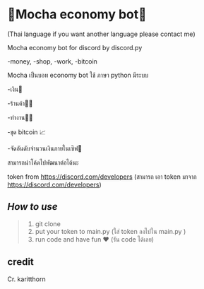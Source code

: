 # 🐶Mocha economy bot🐶
(Thai language if you want another language please contact me)

Mocha economy bot for discord by discord.py

-money, -shop, -work, -bitcoin 

Mocha เป็นบอท economy bot ใช้ ภาษา python มีระบบ

-เงิน🤑

-ร้านค้า👨‍💼

-ทำงาน👨‍⚕️

-ขุด bitcoin 📈

-จัดอันดับจำนวนเงินภายในเซิฟ🚻

สามารถนำโค้ดไปพัฒนาต่อได้นะ

token from https://discord.com/developers
(สามารถ เอา token มาจาก https://discord.com/developers)

## *How to use*
>1. git clone 
>3. put your token to main.py (ใส่ token ลงไปใน main.py )
>4. run code and have fun ❤ (รัน code ได้เลย)
>
## credit

Cr. karitthorn
